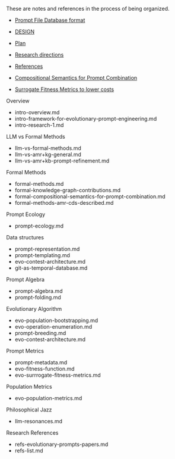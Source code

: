 These are notes and references in the process of being organized.

* [Prompt File Database format ](prompt-representation.md)
* [DESIGN](DESIGN.md)

* [Plan](plan.md)
* [Research directions](research-1.md)
* [References](References.org)


* [Compositional Semantics for Prompt Combination](compositional-semantics-for-prompt-combination.md)

* [Surrogate Fitness Metrics to lower costs](surrogate-fitness-metrics.md)


Overview
  * intro-overview.md
  * intro-framework-for-evolutionary-prompt-engineering.md
  * intro-research-1.md

LLM vs Formal Methods
  * llm-vs-formal-methods.md
  * llm-vs-amr+kg-general.md
  * llm-vs-amr+kb-prompt-refinement.md

Formal Methods
  * formal-methods.md
  * formal-knowledge-graph-contributions.md
  * formal-compositional-semantics-for-prompt-combination.md
  * formal-methods-amr-cds-described.md

Prompt Ecology
  * prompt-ecology.md

Data structures
  * prompt-representation.md
  * prompt-templating.md
  * evo-contest-architecture.md
  * git-as-temporal-database.md

Prompt Algebra
  * prompt-algebra.md
  * prompt-folding.md

Evolutionary Algorithm
  * evo-population-bootstrapping.md
  * evo-operation-enumeration.md
  * prompt-breeding.md
  * evo-contest-architecture.md


Prompt Metrics
  * prompt-metadata.md
  * evo-fitness-function.md
  * evo-surrrogate-fitness-metrics.md

Population Metrics
  * evo-population-metrics.md

Philosophical Jazz
  * llm-resonances.md


Research References
  * refs-evolutionary-prompts-papers.md
  * refs-list.md
